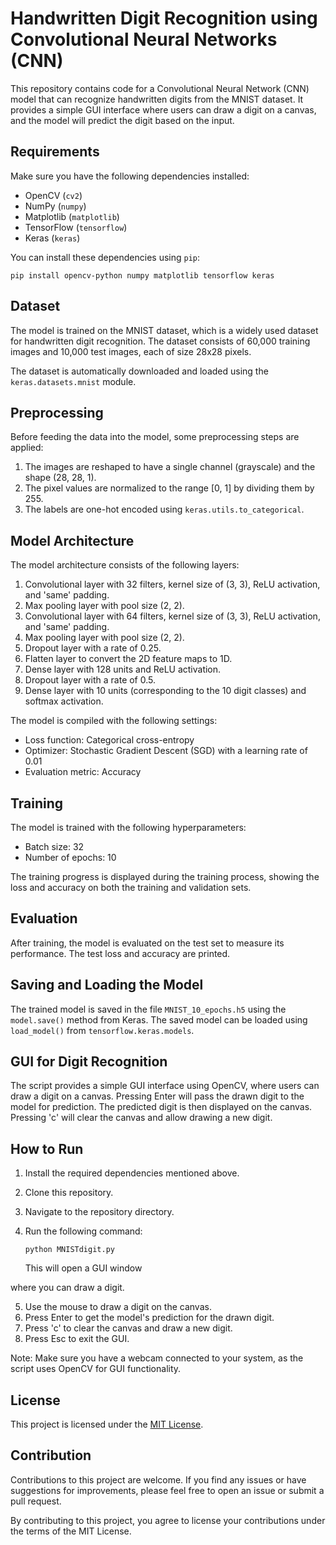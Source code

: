 # Handwritten Digit Recognition using Convolutional Neural Networks (CNN)

This repository contains code for a Convolutional Neural Network (CNN) model that can recognize handwritten digits from the MNIST dataset. It provides a simple GUI interface where users can draw a digit on a canvas, and the model will predict the digit based on the input.

## Requirements

Make sure you have the following dependencies installed:

- OpenCV (`cv2`)
- NumPy (`numpy`)
- Matplotlib (`matplotlib`)
- TensorFlow (`tensorflow`)
- Keras (`keras`)

You can install these dependencies using `pip`:

```
pip install opencv-python numpy matplotlib tensorflow keras
```

## Dataset

The model is trained on the MNIST dataset, which is a widely used dataset for handwritten digit recognition. The dataset consists of 60,000 training images and 10,000 test images, each of size 28x28 pixels.

The dataset is automatically downloaded and loaded using the `keras.datasets.mnist` module.

## Preprocessing

Before feeding the data into the model, some preprocessing steps are applied:

1. The images are reshaped to have a single channel (grayscale) and the shape (28, 28, 1).
2. The pixel values are normalized to the range [0, 1] by dividing them by 255.
3. The labels are one-hot encoded using `keras.utils.to_categorical`.

## Model Architecture

The model architecture consists of the following layers:

1. Convolutional layer with 32 filters, kernel size of (3, 3), ReLU activation, and 'same' padding.
2. Max pooling layer with pool size (2, 2).
3. Convolutional layer with 64 filters, kernel size of (3, 3), ReLU activation, and 'same' padding.
4. Max pooling layer with pool size (2, 2).
5. Dropout layer with a rate of 0.25.
6. Flatten layer to convert the 2D feature maps to 1D.
7. Dense layer with 128 units and ReLU activation.
8. Dropout layer with a rate of 0.5.
9. Dense layer with 10 units (corresponding to the 10 digit classes) and softmax activation.

The model is compiled with the following settings:

- Loss function: Categorical cross-entropy
- Optimizer: Stochastic Gradient Descent (SGD) with a learning rate of 0.01
- Evaluation metric: Accuracy

## Training

The model is trained with the following hyperparameters:

- Batch size: 32
- Number of epochs: 10

The training progress is displayed during the training process, showing the loss and accuracy on both the training and validation sets.

## Evaluation

After training, the model is evaluated on the test set to measure its performance. The test loss and accuracy are printed.

## Saving and Loading the Model

The trained model is saved in the file `MNIST_10_epochs.h5` using the `model.save()` method from Keras. The saved model can be loaded using `load_model()` from `tensorflow.keras.models`.

## GUI for Digit Recognition

The script provides a simple GUI interface using OpenCV, where users can draw a digit on a canvas. Pressing Enter will pass the drawn digit to the model for prediction. The predicted digit is then displayed on the canvas. Pressing 'c' will clear the canvas and allow drawing a new digit.

## How to Run

1. Install the required dependencies mentioned above.
2. Clone this repository.
3. Navigate to the repository directory.
4. Run the following command:

   ```
   python MNISTdigit.py
   ```

   This will open a GUI window

 where you can draw a digit.

5. Use the mouse to draw a digit on the canvas.
6. Press Enter to get the model's prediction for the drawn digit.
7. Press 'c' to clear the canvas and draw a new digit.
8. Press Esc to exit the GUI.

Note: Make sure you have a webcam connected to your system, as the script uses OpenCV for GUI functionality.

## License

This project is licensed under the [MIT License](LICENSE).

## Contribution

Contributions to this project are welcome. If you find any issues or have suggestions for improvements, please feel free to open an issue or submit a pull request.

By contributing to this project, you agree to license your contributions under the terms of the MIT License.
